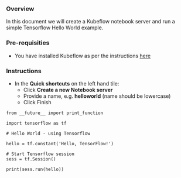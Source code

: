 ### Overview

In this document we will create a Kubeflow notebook server and run a simple Tensorflow Hello World example.

### Pre-requisities

- You have installed Kubeflow as per the instructions [here](https://github.com/bluedata-community/bluedata-demo-env-aws-terraform/blob/master/docs/README-KUBEFLOW.md)

### Instructions

- In the **Quick shortcuts** on the left hand tile:
  - Click **Create a new Notebook server**
  - Provide a name, e.g. **helloworld** (name should be lowercase)
  - Click Finish

```
from __future__ import print_function

import tensorflow as tf

# Hello World - using Tensorflow

hello = tf.constant('Hello, TensorFlow!')

# Start Tensorflow session
sess = tf.Session()

print(sess.run(hello))
```
